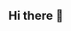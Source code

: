 ## Hi there 👋

<!--
hi am arnab i like editing vis and coding and also surfing the internet

- 🔭 I’m currently working on my site
- 🌱 I’m currently learning css/js
- 👯 I’m looking to collaborate on ...
-->
